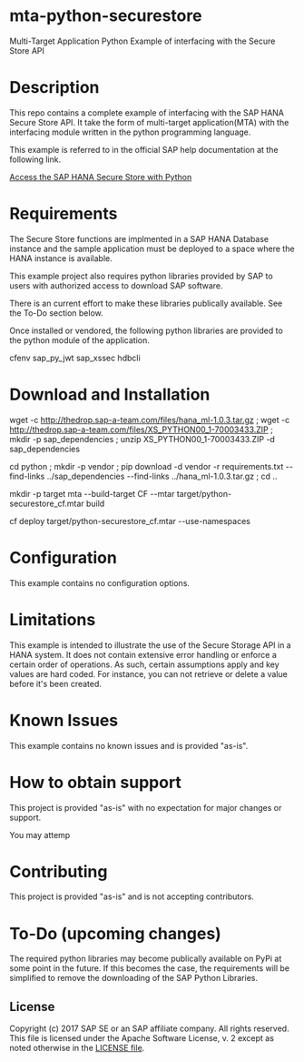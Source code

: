 # mta-python-securestore
Multi-Target Application Python Example of interfacing with the Secure Store API

# Description

This repo contains a complete example of interfacing with the SAP HANA Secure Store API.  It take the form of multi-target application(MTA) with the interfacing module written in the python programming language.

This example is referred to in the official SAP help documentation at the following link.

[Access the SAP HANA Secure Store with Python](https://help.sap.com/viewer/DRAFT/4505d0bdaf4948449b7f7379d24d0f0d/2.0.04/en-US/0d07ee1462c141beb8a86a92bc9cb92e.html)

# Requirements

The Secure Store functions are implmented in a SAP HANA Database instance and the sample application must be deployed to a space where the HANA instance is available.

This example project also requires python libraries provided by SAP to users with authorized access to download SAP software.

There is an current effort to make these libraries publically available.  See the To-Do section below.

Once installed or vendored, the following python libraries are provided to the python module of the application.

cfenv
sap_py_jwt
sap_xssec
hdbcli

# Download and Installation

wget -c http://thedrop.sap-a-team.com/files/hana_ml-1.0.3.tar.gz ; wget -c http://thedrop.sap-a-team.com/files/XS_PYTHON00_1-70003433.ZIP ; mkdir -p sap_dependencies ; unzip XS_PYTHON00_1-70003433.ZIP -d sap_dependencies


cd python ; mkdir -p vendor ; pip download -d vendor -r requirements.txt --find-links ../sap_dependencies --find-links ../hana_ml-1.0.3.tar.gz ; cd ..

mkdir -p target
mta --build-target CF --mtar target/python-securestore_cf.mtar build

cf deploy target/python-securestore_cf.mtar --use-namespaces

# Configuration

This example contains no configuration options.

# Limitations

This example is intended to illustrate the use of the Secure Storage API in a HANA system.  It does not contain extensive error handling or enforce a certain order of operations.  As such, certain assumptions apply and key values are hard coded.  For instance, you can not retrieve or delete a value before it's been created.

# Known Issues

This example contains no known issues and is provided "as-is".

# How to obtain support

This project is provided "as-is" with no expectation for major changes or support.

You may attemp

# Contributing

This project is provided "as-is" and is not accepting contributors.

# To-Do (upcoming changes)

The required python libraries may become publically available on PyPi at some point in the future.  If this becomes the case, the requirements will be simplified to remove the downloading of the SAP Python Libraries.

## License
 Copyright (c) 2017 SAP SE or an SAP affiliate company. All rights reserved.
 This file is licensed under the Apache Software License, v. 2 except as noted otherwise in the [LICENSE file](LICENSE).
